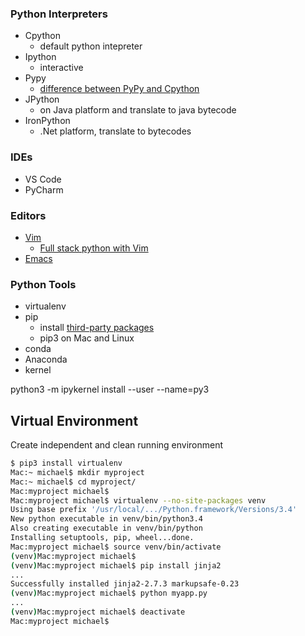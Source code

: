 ### Python Interpreters

* Cpython
  * default python intepreter
* Ipython
  * interactive
* Pypy
  * [difference between PyPy and Cpython](https://pypy.readthedocs.io/en/latest/cpython_differences.html)
* JPython
  * on Java platform and translate to java bytecode
* IronPython
  * .Net platform, translate to bytecodes

### IDEs

* VS Code
* PyCharm

### Editors

* [Vim](https://realpython.com/vim-and-python-a-match-made-in-heaven/)
  * [Full stack python with Vim](https://www.fullstackpython.com/vim.html)
* [Emacs](https://realpython.com/emacs-the-best-python-editor/)

### Python Tools

* virtualenv
* pip
  * install [third-party packages](https://pypi.org/)
  * pip3 on Mac and Linux
* conda
* Anaconda
* kernel

python3 -m ipykernel install --user --name=py3

## Virtual Environment

Create independent and clean running environment

```bash
$ pip3 install virtualenv
Mac:~ michael$ mkdir myproject
Mac:~ michael$ cd myproject/
Mac:myproject michael$
Mac:myproject michael$ virtualenv --no-site-packages venv
Using base prefix '/usr/local/.../Python.framework/Versions/3.4'
New python executable in venv/bin/python3.4
Also creating executable in venv/bin/python
Installing setuptools, pip, wheel...done.
Mac:myproject michael$ source venv/bin/activate
(venv)Mac:myproject michael$
(venv)Mac:myproject michael$ pip install jinja2
...
Successfully installed jinja2-2.7.3 markupsafe-0.23
(venv)Mac:myproject michael$ python myapp.py
...
(venv)Mac:myproject michael$ deactivate 
Mac:myproject michael$ 
```



